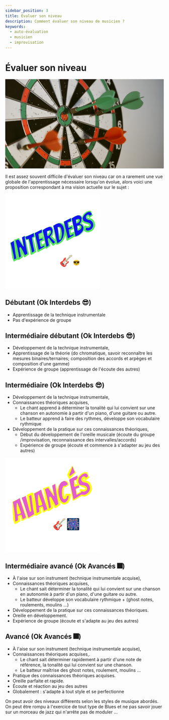 ```yaml
---
sidebar_position: 3
title: Évaluer son niveau
description: Comment évaluer son niveau de musicien ?
keywords:
  - auto-évaluation
  - musicien
  - improvisation
---
```


# Évaluer son niveau

![cible](/img/cible_unsplash.jpg)

Il est assez souvent difficile d'évaluer son niveau car on a rarement une vue globale de l'apprentissage nécessaire lorsqu'on évolue, alors voici une proposition correspondant à ma vision actuelle sur le sujet :

<img src="/img/interdebs.png" width="300"/>

## Débutant (Ok Interdebs 😎)
- Apprentissage de la technique instrumentale
- Pas d'expérience de groupe
## Intermédiaire débutant (Ok Interdebs 😎)
- Développement de la technique instrumentale,
- Apprentissage de la théorie (do chromatique, savoir reconnaître les mesures binaires/ternaires; composition des accords et arpèges et composition d'une gamme)
- Expérience de groupe (apprentissage de l'écoute des autres)
## Intermédiaire (Ok Interdebs 😎)
- Développement de la technique instrumentale,
- Connaissances théoriques acquises,
    * Le chant apprend à déterminer la tonalité qui lui convient sur une chanson en autonomie à partir d'un piano, d'une guitare ou autre.
    * Le batteur apprend à faire des rythmes, développe son vocabulaire rythmique
- Développement de la pratique sur ces connaissances théoriques,
    * Début du développement de l'oreille musicale (écoute du groupe /improvisation, reconnaissance des intervalles/accords)
    * Expérience de groupe (écoute et commence à s'adapter au jeu des autres)

<img src="/img/avances.png" width="300"/>

## Intermédiaire avancé (Ok Avancés 🎆)
- À l'aise sur son instrument (technique instrumentale acquise),
- Connaissances théoriques acquises,
    * Le chant sait déterminer la tonalité qui lui convient sur une chanson en autonomie à partir d'un piano, d'une guitare ou autre.
    * Le batteur développe son vocabulaire rythmique + (ghost notes, roulements, moulins ...)
- Développement de la pratique sur ces connaissances théoriques.
- Oreille en développement.
- Expérience de groupe (écoute et s'adapte au jeu des autres)
## Avancé (Ok Avancés 🎆)
- À l'aise sur son instrument (technique instrumentale acquise),
- Connaissances théoriques acquises,.
    * Le chant sait déterminer rapidement à partir d'une note de référence, la tonalité qui lui convient sur une chanson.
    * Le batteur maîtrise des ghost notes, roulement, moulins ...
- Pratique des connaissances théoriques acquises.
- Oreille parfaite et rapide.
- Écoute et réaction au jeu des autres
- Globalement : s'adapte à tout style et se perfectionne

On peut avoir des niveaux différents selon les styles de musique abordés. On peut être rompu à l'exercice de tout type de Blues et ne pas savoir jouer sur un morceau de jazz qui n'arrête pas de moduler ...